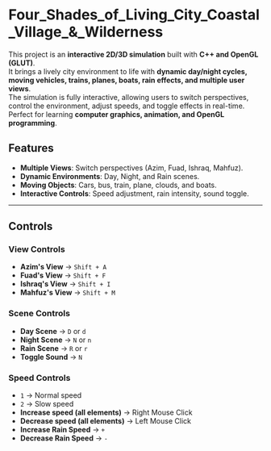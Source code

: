 # Four_Shades_of_Living_City_Coastal_Village_&_Wilderness

This project is an **interactive 2D/3D simulation** built with **C++ and OpenGL (GLUT)**.  
It brings a lively city environment to life with **dynamic day/night cycles, moving vehicles, trains, planes, boats, rain effects, and multiple user views**.  
The simulation is fully interactive, allowing users to switch perspectives, control the environment, adjust speeds, and toggle effects in real-time.  
Perfect for learning **computer graphics, animation, and OpenGL programming**.

## Features
- **Multiple Views**: Switch perspectives (Azim, Fuad, Ishraq, Mahfuz).
- **Dynamic Environments**: Day, Night, and Rain scenes.
- **Moving Objects**: Cars, bus, train, plane, clouds, and boats.
- **Interactive Controls**: Speed adjustment, rain intensity, sound toggle.

---

## Controls

### View Controls
- **Azim's View** → `Shift + A`  
- **Fuad's View** → `Shift + F`  
- **Ishraq's View** → `Shift + I`  
- **Mahfuz's View** → `Shift + M`  

### Scene Controls
- **Day Scene** → `D` or `d`  
- **Night Scene** → `N` or `n`  
- **Rain Scene** → `R` or `r`  
- **Toggle Sound** → `N`  

### Speed Controls
- `1` → Normal speed  
- `2` → Slow speed  
- **Increase speed (all elements)** → Right Mouse Click  
- **Decrease speed (all elements)** → Left Mouse Click  
- **Increase Rain Speed** → `+`  
- **Decrease Rain Speed** → `-`  
